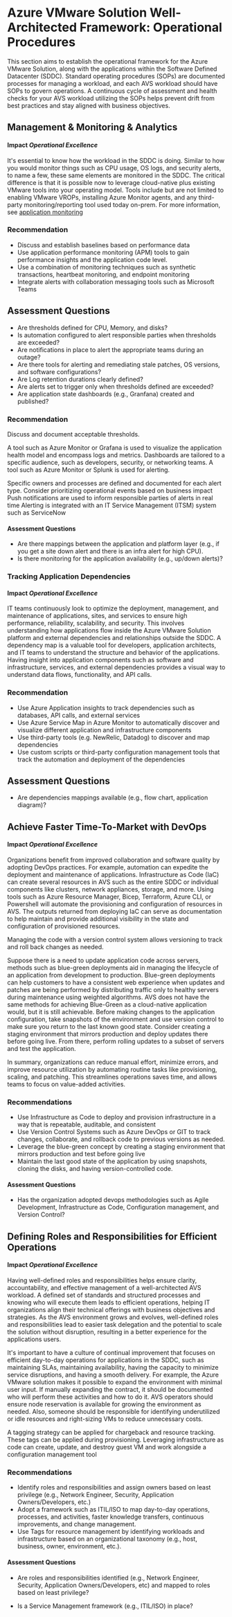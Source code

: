 # Azure VMware Solution Well-Architected Framework: Operational Procedures

This section aims to establish the operational framework for the Azure VMware Solution, along with the applications within the Software Defined Datacenter (SDDC). Standard operating procedures (SOPs) are documented processes for managing a workload, and each AVS workload should have SOPs to govern operations. A continuous cycle of assessment and health checks for your AVS workload utilizing the SOPs helps prevent drift from best practices and stay aligned with business objectives.

## Management & Monitoring & Analytics
#### Impact _Operational Excellence_

It's essential to know how the workload in the SDDC is doing. Similar to how you would monitor things such as CPU usage, OS logs, and security alerts, to name a few, these same elements are monitored in the SDDC. The critical difference is that it is possible now to leverage cloud-native plus existing VMware tools into your operating model. Tools include but are not limited to enabling VMware VROPs, installing Azure Monitor agents, and any third-party monitoring/reporting tool used today on-prem. For more information, see [application monitoring](/application-platform.md)



### Recommendation

- Discuss and establish baselines based on performance data
- Use application performance monitoring (APM) tools to gain performance insights and the application code level.
- Use a combination of monitoring techniques such as synthetic transactions, heartbeat monitoring, and endpoint monitoring
- Integrate alerts with collaboration messaging tools such as Microsoft Teams

## Assessment Questions 
 - Are thresholds defined for CPU, Memory, and disks?
 - Is automation configured to alert responsible parties when thresholds are exceeded?
 - Are notifications in place to alert the appropriate teams during an outage?
 - Are there tools for alerting and remediating stale patches, OS versions, and software configurations? 
 - Are Log retention durations clearly defined?
 - Are alerts set to trigger only when thresholds defined are exceeded?
 - Are application state dashboards (e.g., Granfana) created and published?

### Recommendation

Discuss and document acceptable thresholds. 



 A tool such as Azure Monitor or Grafana is used to visualize the application health model and encompass logs and metrics. Dashboards are tailored to a specific audience, such as developers, security, or networking teams. A tool such as Azure Monitor or Splunk is used for alerting.

Specific owners and processes are defined and documented  for each alert type. Consider prioritizing operational events based on business impact
 Push notifications are used to inform responsible parties of alerts in real time
 Alerting is integrated with an IT Service Management (ITSM) system such as ServiceNow

#### Assessment Questions
 - Are there mappings between the application and platform layer (e.g., if you get a site down alert and there is an infra alert for high CPU).
- Is there monitoring for the application availability (e.g., up/down alerts)?

### Tracking Application Dependencies 
#### Impact _Operational Excellence_

IT teams continuously look to optimize the deployment, management, and maintenance of applications, sites, and services to ensure high performance, reliability, scalability, and security. This involves understanding how applications flow inside the Azure VMware Solution platform and external dependencies and relationships outside the SDDC. A dependency map is a valuable tool for developers, application architects, and IT teams to understand the structure and behavior of the applications. Having insight into application components such as software and infrastructure, services, and external dependencies provides a visual way to understand data flows, functionality, and API calls.

### Recommendation 
 
- Use Azure Application insights to track dependencies such as databases, API calls, and external services
- Use Azure Service Map in Azure Monitor to automatically discover and visualize different application and infrastructure components 
- Use third-party tools (e.g. NewRelic, Datadog) to discover and map dependencies
- Use custom scripts or third-party configuration management tools that track the automation and deployment of the dependencies 

## Assessment Questions 

- Are dependencies mappings available (e.g., flow chart, application diagram)?

## Achieve Faster Time-To-Market with DevOps
#### Impact _Operational Excellence_

Organizations benefit from improved collaboration and software quality by adopting DevOps practices. For example, automation can expedite the deployment and maintenance of applications. Infrastructure as Code (IaC) can create several resources in AVS such as the entire SDDC or individual components like clusters, network appliances, storage, and more. Using tools such as Azure Resource Manager, Bicep, Terraform, Azure CLI, or Powershell will automate the provisioning and configuration of resources in AVS. The outputs returned from deploying IaC can serve as documentation to help maintain and provide additional visibility in the state and configuration of provisioned resources. 

Managing the code with a version control system allows versioning to track and roll back changes as needed.  

Suppose there is a need to update application code across servers, methods such as blue-green deployments aid in managing the lifecycle of an application from development to production. Blue-green deployments can help customers to have a consistent web experience when updates and patches are being performed by distributing traffic only to healthy servers during maintenance using weighted algorithms. AVS does not have the same methods for achieving Blue-Green as a cloud-native application would, but it is still achievable. Before making changes to the application configuration, take snapshots of the environment and use version control to make sure you return to the last known good state.  Consider creating a staging environment that mirrors production and deploy updates there before going live. From there, perform rolling updates to a subset of servers and test the application. 

In summary, organizations can reduce manual effort, minimize errors, and improve resource utilization by automating routine tasks like provisioning, scaling, and patching. This streamlines operations saves time, and allows teams to focus on value-added activities.

### Recommendations 

- Use Infrastructure as Code to deploy and provision infrastructure in a way that is repeatable, auditable, and consistent
- Use Version Control Systems such as Azure DevOps or GIT to track changes, collaborate, and rollback code to previous versions as needed.
- Leverage the blue-green concept by creating a staging environment that mirrors production and test before going live
- Maintain the last good state of the application by using snapshots, cloning the disks, and having version-controlled code. 
 

#### Assessment Questions
- Has the organization adopted devops methodologies such as Agile Development, Infrastructure as Code, Configuration management, and Version Control?

## Defining Roles and Responsibilities for Efficient Operations
#### Impact _Operational Excellence_

Having well-defined roles and responsibilities helps ensure clarity, accountability, and effective management of a well-architected AVS workload. A defined set of standards and structured processes and knowing who will execute them leads to efficient operations, helping IT organizations align their technical offerings with business objectives and strategies. As the AVS environment grows and evolves, well-defined roles and responsibilities lead to easier task delegation and the potential to scale the solution without disruption, resulting in a better experience for the applications users. 

It's important to have a culture of continual improvement that focuses on efficient day-to-day operations for applications in the SDDC, such as maintaining SLAs, maintaining availability, having the capacity to minimize service disruptions, and having a smooth delivery. For example, the Azure VMware solution makes it possible to expand the environment with minimal user input. If manually expanding the contract, it should be documented who will perform these activities and how to do it. AVS operators should ensure node reservation is available for growing the environment as needed. Also, someone should be responsible for identifying underutilized or idle resources and right-sizing VMs to reduce unnecessary costs.

 A tagging strategy can be applied for chargeback and resource tracking. These tags can be applied during provisioning. Leveraging infrastructure as code can create, update, and destroy guest VM and work alongside a configuration management tool

### Recommendations 
- Identify roles and responsibilities and assign owners based on least privilege (e.g., Network Engineer, Security, Application Owners/Developers, etc.)
- Adopt a framework such as ITIL/ISO to map day-to-day operations, processes, and activities, faster knowledge transfers, continuous improvements, and change management.
- Use Tags for resource management by identifying workloads and infrastructure based on an organizational taxonomy (e.g., host, business, owner, environment, etc.).


#### Assessment Questions
- Are roles and responsibilities identified (e.g., Network Engineer, Security, Application Owners/Developers, etc) and mapped to roles based on least privilege?

- Is a Service Management framework (e.g., ITIL/ISO) in place?



